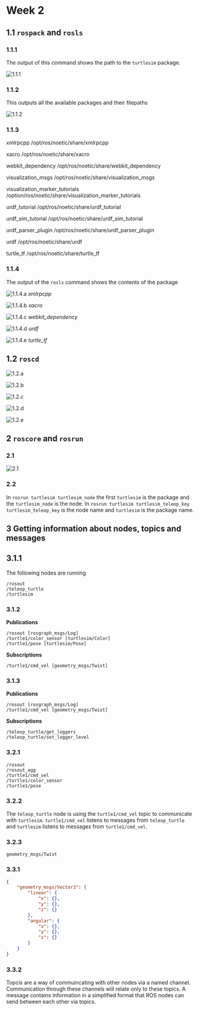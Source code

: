 # Week 2

## 1.1 `rospack` and `rosls`

### 1.1.1

The output of this command shows the path to the `turtlesim` package.

![1.1.1](1.1.1.png)

### 1.1.2

This outputs all the available packages and their filepaths

![1.1.2](1.1.2.png)

### 1.1.3

xmlrpcpp /opt/ros/noetic/share/xmlrpcpp

xacro /opt/ros/noetic/share/xacro

webkit_dependency /opt/ros/noetic/share/webkit_dependency

visualization_msgs /opt/ros/noetic/share/visualization_msgs

visualization_marker_tutorials /option/ros/noetic/share/visualization_marker_tutorials

urdf_tutorial /opt/ros/noetic/share/urdf_tutorial

urdf_sim_tutorial /opt/ros/noetic/share/urdf_sim_tutorial

urdf_parser_plugin /opt/ros/noetic/share/urdf_parser_plugin

urdf /opt/ros/noetic/share/urdf

turtle_tf /opt/ros/noetic/share/turtle_tf

### 1.1.4

The output of the `rosls` command shows the contents of the package

![1.1.4.a](1.1.4.a.png)
_xmlrpcpp_

![1.1.4.b](1.1.4.b.png)
_xacro_

![1.1.4.c](1.1.4.c.png)
_webkit_dependency_

![1.1.4.d](1.1.4.d.png)
_urdf_

![1.1.4.e](1.1.4.e.png)
_turtle_tf_

## 1.2 `roscd`

![1.2.a](1.2.a.png)

![1.2.b](1.2.b.png)

![1.2.c](1.2.b.png)

![1.2.d](1.2.d.png)

![1.2.e](1.2.e.png)

## 2 `roscore` and `rosrun`

### 2.1

![2.1](2.1.png)

### 2.2

In `rosrun turtlesim turtlesim_node` the first `turtlesim` is the package and the `turtlesim_node` is the node. In `rosrun turtlesim turtlesim_teleop_key` `turtlesim_teleop_key` is the node name and `turtlesim` is the package name.

## 3 Getting information about nodes, topics and messages

## 3.1.1

The following nodes are running

```
/rosout
/teleop_turtle
/turtlesim
```

### 3.1.2

**Publications**  
```
/rosout [rosgraph_msgs/Log]
/turtle1/color_sensor [turtlesim/Color]
/turtle1/pose [turtlesim/Pose]
```

**Subscriptions**  
```
/turtle1/cmd_vel [geometry_msgs/Twist]
```

### 3.1.3

**Publications**  
```
/rosout [rosgraph_msgs/Log]
/turtle1/cmd_vel [geometry_msgs/Twist]
```

**Subscriptions**  
```
/teleop_turtle/get_loggers
/teleop_turtle/set_logger_level
```

### 3.2.1

```
/rosout
/rosout_agg
/turtle1/cmd_vel
/turtle1/color_sensor
/turtle1/pose
```

### 3.2.2

The `teleop_turtle` node is using the `turtle1/cmd_vel` topic to communicate with `turtlesim`. `turtle1/cmd_vel` listens to messages from `teleop_turtle` and `turtlesim` listens to messages from `turtle1/cmd_vel`.

### 3.2.3

`geometry_msgs/Twist`

### 3.3.1

```json
{
	"geometry_msgs/Vector3": {
		"linear": {
			"x": {},
			"y": {},
			"z": {}
		},
		"angular": {
			"x": {},
			"y": {},
			"z": {}
		}
	}
}
```

### 3.3.2

Topcis are a way of commuincating with other nodes via a named channel. Communication through these channels will relate only to these topics. A message contains information in a simplified format that ROS nodes can send between each other via topics.
